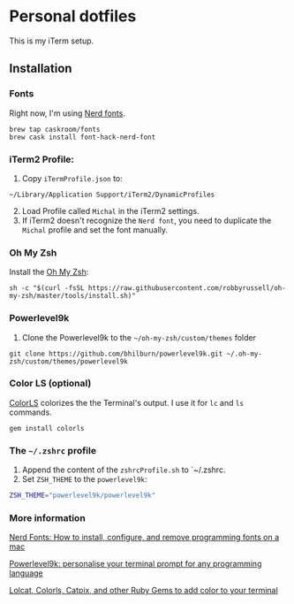 # Personal dotfiles
This is my iTerm setup.

## Installation

### Fonts
Right now, I'm using [Nerd fonts](https://github.com/ryanoasis/nerd-fonts). 

```
brew tap caskroom/fonts
brew cask install font-hack-nerd-font
```

### iTerm2 Profile:

1. Copy `iTermProfile.json` to:
```
~/Library/Application Support/iTerm2/DynamicProfiles
```

2. Load Profile called `Michal` in the iTerm2 settings.
3. If iTerm2 doesn't recognize the `Nerd font`, you need to duplicate the `Michal` profile and set the font manually.

### Oh My Zsh
Install the [Oh My Zsh](https://github.com/robbyrussell/oh-my-zsh):
```
sh -c "$(curl -fsSL https://raw.githubusercontent.com/robbyrussell/oh-my-zsh/master/tools/install.sh)"
```

### Powerlevel9k
1. Clone the Powerlevel9k to the `~/oh-my-zsh/custom/themes` folder
```
git clone https://github.com/bhilburn/powerlevel9k.git ~/.oh-my-zsh/custom/themes/powerlevel9k
```
### Color LS (optional)
[ColorLS](https://github.com/athityakumar/colorls) colorizes the the Terminal's output.
I use it for `lc`  and `ls` commands.
```
gem install colorls
```

### The `~/.zshrc` profile
1. Append the content of the `zshrcProfile.sh` to `~/.zshrc.
2. Set `ZSH_THEME` to the `powerlevel9k`:
```bash
ZSH_THEME="powerlevel9k/powerlevel9k"
```

### More information

[Nerd Fonts: How to install, configure, and remove programming fonts on a mac](https://medium.com/the-code-review/nerd-fonts-how-to-install-configure-and-remove-programming-fonts-on-a-mac-178833b9daf3)

[Powerlevel9k: personalise your terminal prompt for any programming language](https://medium.com/the-code-review/powerlevel9k-personalise-your-prompt-for-any-programming-language-68974c127c63)

[Lolcat, Colorls, Catpix, and other Ruby Gems to add color to your terminal](https://medium.freecodecamp.org/lolcat-colorls-catpix-and-other-ruby-gems-to-add-color-to-your-terminal-16f4d9499ac7)

